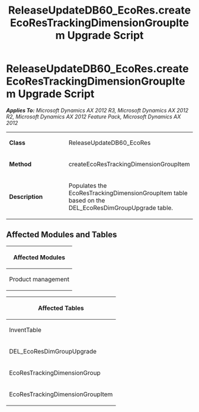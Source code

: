 ﻿---
title: ReleaseUpdateDB60_EcoRes.createEcoResTrackingDimensionGroupItem Upgrade Script
TOCTitle: ReleaseUpdateDB60_EcoRes.createEcoResTrackingDimensionGroupItem Upgrade Script
ms:assetid: 490c0bab-94aa-550c-d234-a809c6f2f479
ms:mtpsurl: https://msdn.microsoft.com/en-us/library/JJ685344(v=AX.60)
ms:contentKeyID: 49708029
ms.date: 05/18/2015
mtps_version: v=AX.60
---

# ReleaseUpdateDB60\_EcoRes.createEcoResTrackingDimensionGroupItem Upgrade Script 


_**Applies To:** Microsoft Dynamics AX 2012 R3, Microsoft Dynamics AX 2012 R2, Microsoft Dynamics AX 2012 Feature Pack, Microsoft Dynamics AX 2012_

<table>
<colgroup>
<col style="width: 50%" />
<col style="width: 50%" />
</colgroup>
<tbody>
<tr class="odd">
<td><p><strong>Class</strong></p></td>
<td><p>ReleaseUpdateDB60_EcoRes</p></td>
</tr>
<tr class="even">
<td><p><strong>Method</strong></p></td>
<td><p>createEcoResTrackingDimensionGroupItem</p></td>
</tr>
<tr class="odd">
<td><p><strong>Description</strong></p></td>
<td><p>Populates the EcoResTrackingDimensionGroupItem table based on the DEL_EcoResDimGroupUpgrade table.</p></td>
</tr>
</tbody>
</table>


## Affected Modules and Tables

<table>
<colgroup>
<col style="width: 100%" />
</colgroup>
<thead>
<tr class="header">
<th><p>Affected Modules</p></th>
</tr>
</thead>
<tbody>
<tr class="odd">
<td><p>Product management</p></td>
</tr>
</tbody>
</table>


<table>
<colgroup>
<col style="width: 100%" />
</colgroup>
<thead>
<tr class="header">
<th><p>Affected Tables</p></th>
</tr>
</thead>
<tbody>
<tr class="odd">
<td><p>InventTable</p></td>
</tr>
<tr class="even">
<td><p>DEL_EcoResDimGroupUpgrade</p></td>
</tr>
<tr class="odd">
<td><p>EcoResTrackingDimensionGroup</p></td>
</tr>
<tr class="even">
<td><p>EcoResTrackingDimensionGroupItem</p></td>
</tr>
</tbody>
</table>

  


